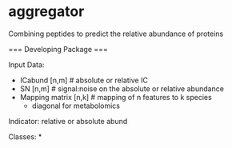 aggregator
==========

Combining peptides to predict the relative abundance of proteins

=== Developing Package ===

Input Data:
  * ICabund [n,m] # absolute or relative IC
  * SN [n,m] # signal:noise on the absolute or relative abundance
  * Mapping matrix [n,k] # mapping of n features to k species
    * diagonal for metabolomics


Indicator: relative or absolute abund

Classes:
  * 
